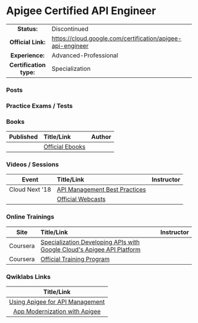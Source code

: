 # Apigee Certified API Engineer

| | | |
| :---:         |     :---      |          :--- |
| **Status:** | Discontinued | 
| **Official Link:** | https://cloud.google.com/certification/apigee-api-engineer | 
| **Experience:** | Advanced-Professional | 
| **Certification type:** | Specialization | 

### Posts

### Practice Exams / Tests

### Books
| Published | Title/Link | Author |
| :---:         |     :---      |          :--- |
| | [Official Ebooks](https://cloud.google.com/apigee/resources/#/type=Ebook) | |

### Videos / Sessions
| Event | Title/Link | Instructor |
| :---:         |     :---      |          :--- |
| Cloud Next '18 | [API Management Best Practices](https://www.youtube.com/watch?v=a_oPGpMfjMg) | |
| | [Official Webcasts](https://docs.apigee.com/) | |

### Online Trainings
| Site | Title/Link | Instructor |
| :---:         |     :---      |          :--- |
| Coursera | [Specialization Developing APIs with Google Cloud's Apigee API Platform](https://www.coursera.org/specializations/apigee-api-gcp) | |
| Coursera | [Official Training Program](https://cloud.google.com/training/apigee) | |

### Qwiklabs Links
|  Title/Link  |
| :---:         |
| [Using Apigee for API Management](https://google.qwiklabs.com/focuses/798?parent=catalog) |
| [App Modernization with Apigee](https://google.qwiklabs.com/quests/57) |

